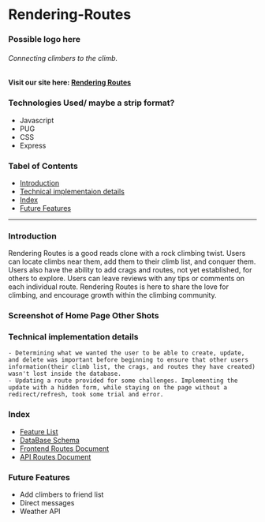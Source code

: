 # Rendering-Routes
### Possible logo here
###### Connecting climbers to the climb.

#### Visit our site here: [Rendering Routes](https://rendering-routes.herokuapp.com/)

### Technologies Used/ maybe a strip format?
* Javascript
* PUG
* CSS
* Express

### Tabel of Contents
* [Introduction](#introduction)
* [Technical implementaion details](#technical-implementation-details)
* [Index](#index)
* [Future Features](#future-features)

---
### Introduction

Rendering Routes is a good reads clone with a rock climbing twist.
Users can locate climbs near them, add them to their climb list, and conquer them. Users also have the ability to add crags and routes, not yet established, for others to explore. Users can leave reviews with any tips or comments on each individual route. Rendering Routes is here to share the love for climbing, and encourage growth within the climbing community.

### Screenshot of Home Page Other Shots

### Technical implementation details

    - Determining what we wanted the user to be able to create, update, and delete was important before beginning to ensure that other users information(their climb list, the crags, and routes they have created) wasn't lost inside the database.
    - Updating a route provided for some challenges. Implementing the update with a hidden form, while staying on the page without a redirect/refresh, took some trial and error.

### Index
* [Feature List](https://github.com/jay-bean/Rendering-Routes/wiki/feature-list)
* [DataBase Schema](https://github.com/jay-bean/Rendering-Routes/wiki/database-schema)
* [Frontend Routes Document](https://github.com/jay-bean/Rendering-Routes/wiki/front-end-routes)
* [API Routes Document](https://github.com/jay-bean/Rendering-Routes/wiki/api-documentation)

### Future Features
* Add climbers to friend list
* Direct messages
* Weather API

